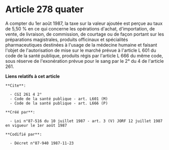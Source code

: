 # Article 278 quater

A compter du 1er août 1987, la taxe sur la valeur ajoutée est perçue au taux de 5,50 % en ce qui concerne les opérations
d'achat, d'importation, de vente, de livraison, de commission, de courtage ou de façon portant sur les préparations
magistrales, produits officinaux et spécialités pharmaceutiques destinées à l'usage de la médecine humaine et faisant l'objet
de l'autorisation de mise sur le marché prévue à l'article L 601 du code de la santé publique, produits régis par l'article L
666 du même code, sous réserve de l'exonération prévue pour le sang par le 2° du 4 de l'article 261.

**Liens relatifs à cet article**

	**Cite**:

	  - CGI 261 4 2°
	  - Code de la santé publique - art. L601 (M)
	  - Code de la santé publique - art. L666 (P)

	**Créé par**:

	  - Loi n°87-516 du 10 juillet 1987 - art. 3 (V) JORF 12 juillet 1987 en vigueur le 1er août 1987

	**Codifié par**:

	  - Décret n°87-940 1987-11-23
